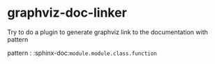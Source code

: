 # graphviz-doc-linker

Try to do a plugin to generate graphviz link to the documentation with pattern

pattern : :sphinx-doc:`module.module.class.function`